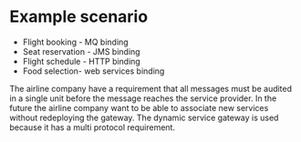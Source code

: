 <!-- image -->

# Example scenario

- Flight booking - MQ binding
- Seat reservation - JMS binding
- Flight schedule - HTTP binding
- Food selection- web services binding

The airline company have a requirement that all messages must be audited in a single unit before
the message reaches the service provider. In the future the airline company want to be able to
associate new services without redeploying the gateway. The dynamic service gateway is used because
it has a multi protocol requirement.